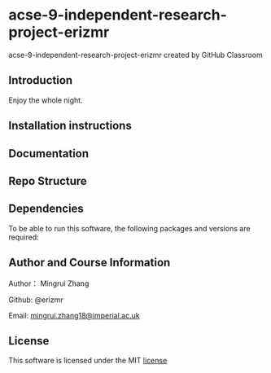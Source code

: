 # acse-9-independent-research-project-erizmr
acse-9-independent-research-project-erizmr created by GitHub Classroom


## Introduction
Enjoy the whole night.
## Installation instructions

## Documentation

## Repo Structure

## Dependencies
To be able to run this software, the following packages and versions are required:
 


## Author and Course Information

Author： Mingrui Zhang

Github: @erizmr

Email: mingrui.zhang18@imperial.ac.uk

## License
This software is licensed under the MIT [license](https://github.com/msc-acse/acse-9-independent-research-project-erizmr/blob/master/License)
